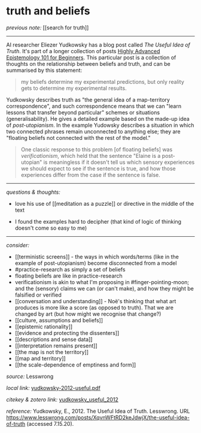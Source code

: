 # truth and beliefs

_previous note:_ [[search for truth]]

---

AI researcher Eliezer Yudkowsky has a blog post called _The Useful Idea of Truth_. It's part of a longer collection of posts [Highly Advanced Epistemology 101 for Beginners](https://www.lesswrong.com/s/SqFbMbtxGybdS2gRs). This particular post is a collection of thoughts on the relationship between beliefs and truth, and can be summarised by this statement:

>my beliefs determine my experimental predictions, but only reality gets to determine my experimental results.

Yudkowsky describes truth as "the general idea of a map-territory correspondence", and such correspondence means that we can "learn lessons that transfer beyond particular" schemes or situations (generalisability). He gives a detailed example based on the made-up idea of _post-utopianism_. In the example Yudowsky describes a situation in which two connected phrases remain unconnected to anything else; they are "floating beliefs not connected with the rest of the model."

>One classic response to this problem [of floating beliefs] was _verificationism_, which held that the sentence "Elaine is a post-utopian" is meaningless if it doesn't tell us which sensory experiences we should expect to see if the sentence is true, and how those experiences differ from the case if the sentence is false.

---

_questions & thoughts:_

- love his use of [[meditation as a puzzle]] or directive in the middle of the text 

- I found the examples hard to decipher (that kind of logic of thinking doesn't come so easy to me)

--- 

_consider:_

- [[terministic screens]] - the ways in which words/terms (like in the example of post-utopianism) become disconnected from a model
- #practice-research as simply a set of beliefs
- floating beliefs are like in practice-research
- verificationism is akin to what I'm proposing in #finger-pointing-moon; and the (sensory) claims we can (or can't make), and how they might be falsified or verified
- [[conversation and understanding]] - Noë's thinking that what art produces is more like a score (as opposed to truth). That we are changed by art (but how might we recognise that change?)
- [[culture, assumptions and beliefs]]
- [[epistemic rationality]]
- [[evidence and protecting the dissenters]]
- [[descriptions and sense data]]
- [[interpretation remains present]]
- [[the map is not the territory]]
- [[map and territory]]
- [[the scale-dependence of emptiness and form]]

_source:_ Lesswrong

_local link:_ [yudkowsky-2012-useful.pdf](hook://file/mhQM5QIjB?p=c2tlbGxpcy9Eb3dubG9hZHM=&n=yudkowsky-2012-useful.pdf)

_citekey & zotero link:_ [yudkowsky_useful_2012](zotero://select/items/1_FDDYNW3Y)

_reference:_ Yudkowsky, E., 2012. The Useful Idea of Truth. Lesswrong. URL https://www.lesswrong.com/posts/XqvnWFtRD2keJdwjX/the-useful-idea-of-truth (accessed 7.15.20).


